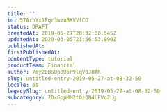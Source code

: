 ```yaml
---
title: ''
id: 57ArbYx1Eqr3wzuBKVVfCG
status: DRAFT
createdAt: 2019-05-27T20:32:50.545Z
updatedAt: 2020-03-05T21:56:53.890Z
publishedAt: 
firstPublishedAt: 
contentType: tutorial
productTeam: Financial
author: 7qy2DBsUp8U5P9lqV0JHfR
slug: untitled-entry-2019-05-27-at-08-32-50
locale: es
legacySlug: untitled-entry-2019-05-27-at-08-32-50
subcategory: 7DxGppMM2tOzQN4LFVo2Lg
---
```



